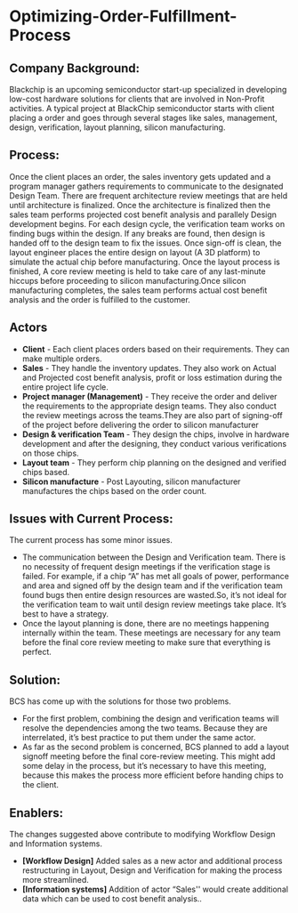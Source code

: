 # Optimizing-Order-Fulfillment-Process


## Company Background:

Blackchip is an upcoming semiconductor start-up specialized in developing low-cost hardware solutions for clients that are involved in Non-Profit activities. A typical project at BlackChip semiconductor starts with client placing a order and goes through several stages like
sales, management, design, verification, layout planning, silicon manufacturing.

## Process:

Once the client places an order, the sales inventory gets updated and  a program manager gathers requirements to communicate to the designated Design Team. There are frequent architecture review meetings that are held until architecture is finalized. Once the architecture is finalized then the sales team performs projected cost benefit analysis and parallely Design development begins. For each design cycle, the verification team works on finding bugs within the design. If any breaks are found, then design is handed off to the design team to fix the issues.  Once sign-off is clean, the layout engineer places the entire design on layout (A 3D platform) to simulate the actual chip before manufacturing. Once the layout process is finished, A core review meeting is held to take care of any last-minute hiccups before proceeding to silicon manufacturing.Once silicon manufacturing completes, the sales team performs actual cost benefit analysis and the order is fulfilled to the customer.

## Actors

* **Client** - Each client places orders based on their requirements. They can make multiple orders.
* **Sales** - They handle the inventory updates. They also work on Actual and  Projected cost benefit analysis, profit or loss estimation during the entire project life cycle.
* **Project manager (Management)** - They receive the order and deliver the requirements to the appropriate design teams. They also conduct the review meetings across the teams.They are also part of signing-off of the project before delivering the order to silicon manufacturer 
* **Design & verification Team** - They design the chips, involve in hardware development and after the designing, they conduct various verifications on those chips. 
* **Layout team** - They perform chip planning on the designed and verified chips based.
* **Silicon manufacture** - Post Layouting, silicon manufacturer manufactures the chips based on the order count.

## Issues with Current Process:
The current process has some minor issues. 
* The communication between the Design and Verification team. There is no necessity of frequent design meetings if the verification stage is failed.  For example, if a chip “A” has met all goals of power, performance and area and signed off by the design team and if the verification team found bugs then entire design resources are wasted.So, it’s not ideal for the verification team to wait until design review meetings take place. It’s best to have a strategy. 
* Once the layout planning is done, there are no meetings happening internally within the team. These meetings are necessary for any team before the final core review meeting to make sure that everything is perfect.

## Solution:
BCS has come up with the solutions for those two problems.
* For the first problem, combining the design and verification teams will resolve the dependencies among the two teams. Because they are interrelated, it’s best practice to put them under the same actor.
* As far as the second problem is concerned, BCS planned to add a layout signoff meeting before the final core-review meeting. This might add some delay in the process, but it’s necessary to have this meeting, because this makes the process more efficient before handing chips to the client.

## Enablers:
The changes suggested above contribute to modifying Workflow Design and Information systems.

* **[Workflow Design]** Added sales as a new actor and additional process restructuring in Layout, Design and Verification for making the process more streamlined.
* **[Information systems]** Addition of actor “Sales'' would create additional data which can be used to cost benefit analysis..


